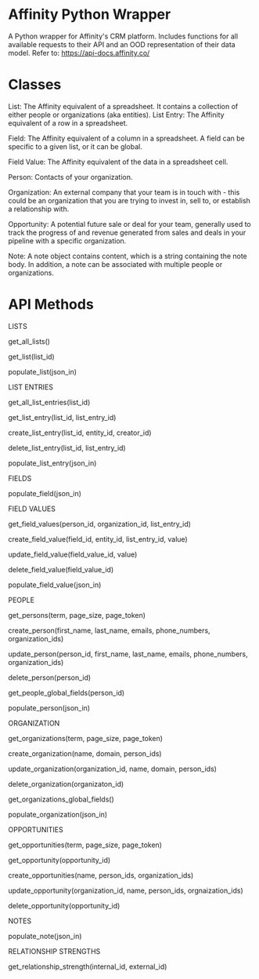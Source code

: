 # Affinity Python Wrapper

A Python wrapper for Affinity's CRM platform. Includes functions for all available requests to their API and an OOD representation of their data model. Refer to: https://api-docs.affinity.co/

# Classes

List: The Affinity equivalent of a spreadsheet. It contains a collection of either people or organizations (aka entities).
List Entry: The Affinity equivalent of a row in a spreadsheet.

Field: The Affinity equivalent of a column in a spreadsheet. A field can be specific to a given list, or it can be global.

Field Value: The Affinity equivalent of the data in a spreadsheet cell.

Person: Contacts of your organization.

Organization: An external company that your team is in touch with - this could be an organization that you are trying to invest in, sell to, or establish a relationship with.

Opportunity: A potential future sale or deal for your team, generally used to track the progress of and revenue generated from sales and deals in your pipeline with a specific organization.

Note: A note object contains content, which is a string containing the note body. In addition, a note can be associated with multiple people or organizations.

# API Methods

LISTS

get_all_lists()

get_list(list_id)

populate_list(json_in)


LIST ENTRIES

get_all_list_entries(list_id)

get_list_entry(list_id, list_entry_id)

create_list_entry(list_id, entity_id, creator_id)

delete_list_entry(list_id, list_entry_id)

populate_list_entry(json_in)


FIELDS

populate_field(json_in)


FIELD VALUES

get_field_values(person_id, organization_id, list_entry_id)

create_field_value(field_id, entity_id, list_entry_id, value)

update_field_value(field_value_id, value)

delete_field_value(field_value_id)

populate_field_value(json_in)


PEOPLE

get_persons(term, page_size, page_token)

create_person(first_name, last_name, emails, phone_numbers, organization_ids)

update_person(person_id, first_name, last_name, emails, phone_numbers, organization_ids)

delete_person(person_id)

get_people_global_fields(person_id)

populate_person(json_in)


ORGANIZATION

get_organizations(term, page_size, page_token)

create_organization(name, domain, person_ids)

update_organization(organization_id, name, domain, person_ids)

delete_organization(organizaton_id)

get_organizations_global_fields()

populate_organization(json_in)


OPPORTUNITIES

get_opportunities(term, page_size, page_token)

get_opportunity(opportunity_id)

create_opportunities(name, person_ids, organization_ids)

update_opportunity(organization_id, name, person_ids, orgnaization_ids)

delete_opportunity(opportunity_id)


NOTES

populate_note(json_in)


RELATIONSHIP STRENGTHS

get_relationship_strength(internal_id, external_id)

